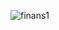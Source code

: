 ![finans1](https://github.com/andreafdev/finans/assets/124641425/43855fb6-4fbf-48d3-b604-002f3adba64f)

